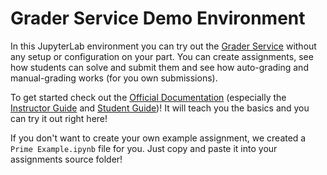 # Grader Service Demo Environment

In this JupyterLab environment you can try out the [Grader Service](https://github.com/TU-Wien-dataLAB/Grader-Service) without any setup or configuration on your part. 
You can create assignments, see how students can solve and submit them and see how auto-grading and manual-grading works (for you own submissions).

To get started check out the [Official Documentation](https://grader-service.readthedocs.io/en/latest/index.html) (especially the [Instructor Guide](https://grader-service.readthedocs.io/en/latest/instructor_guide.html#) and [Student Guide](https://grader-service.readthedocs.io/en/latest/student_guide.html))!
It will teach you the basics and you can try it out right here!

If you don't want to create your own example assignment, we created a `Prime Example.ipynb` file for you.
Just copy and paste it into your assignments source folder!
 